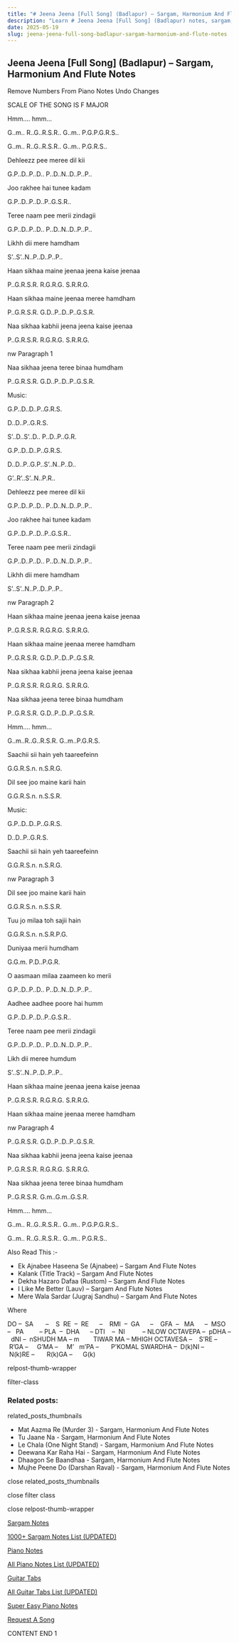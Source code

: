 ```yaml
---
title: "# Jeena Jeena [Full Song] (Badlapur) – Sargam, Harmonium And Flute Notes"
description: "Learn # Jeena Jeena [Full Song] (Badlapur) notes, sargam, harmonium notations and flute notes. Easy step-by-step tutorial for beginners."
date: 2025-05-19
slug: jeena-jeena-full-song-badlapur-sargam-harmonium-and-flute-notes
---
```


## Jeena Jeena [Full Song] (Badlapur) – Sargam, Harmonium And Flute Notes

Remove Numbers From Piano Notes
Undo Changes

SCALE OF THE SONG IS F MAJOR

Hmm…. hmm…

G..m.. R..G..R.S.R.. G..m.. P.G.P.G.R.S..

G..m.. R..G..R.S.R.. G..m.. P.G.R.S..

Dehleezz pee meree dil kii

G.P..D..P..D.. P..D..N..D..P..P..

Joo rakhee hai tunee kadam

G.P..D..P..D..P..G.S.R..

Teree naam pee merii zindagii

G.P..D..P..D.. P..D..N..D..P..P..

Likhh dii mere hamdham

S’..S’..N..P..D..P..P..

Haan sikhaa maine jeenaa jeena kaise jeenaa

P..G.R.S.R. R.G.R.G. S.R.R.G.

Haan sikhaa maine jeenaa meree hamdham

P..G.R.S.R. G.D..P..D..P..G.S.R.

Naa sikhaa kabhii jeena jeena kaise jeenaa

P..G.R.S.R. R.G.R.G. S.R.R.G.

nw Paragraph 1

Naa sikhaa jeena teree binaa humdham

P..G.R.S.R. G.D..P..D..P..G.S.R.

Music:

G.P..D..D..P..G.R.S.

D..D..P..G.R.S.

S’..D..S’..D.. P..D..P..G.R.

G.P..D..D..P..G.R.S.

D..D..P..G.P..S’..N..P..D..

G’..R’..S’..N..P.R..

Dehleezz pee meree dil kii

G.P..D..P..D.. P..D..N..D..P..P..

Joo rakhee hai tunee kadam

G.P..D..P..D..P..G.S.R..

Teree naam pee merii zindagii

G.P..D..P..D.. P..D..N..D..P..P..

Likhh dii mere hamdham

S’..S’..N..P..D..P..P..

nw Paragraph 2

Haan sikhaa maine jeenaa jeena kaise jeenaa

P..G.R.S.R. R.G.R.G. S.R.R.G.

Haan sikhaa maine jeenaa meree hamdham

P..G.R.S.R. G.D..P..D..P..G.S.R.

Naa sikhaa kabhii jeena jeena kaise jeenaa

P..G.R.S.R. R.G.R.G. S.R.R.G.

Naa sikhaa jeena teree binaa humdham

P..G.R.S.R. G.D..P..D..P..G.S.R.

Hmm…. hmm…

G..m..R..G..R.S.R. G..m..P.G.R.S.

Saachii sii hain yeh taareefeinn

G.G.R.S.n. n.S.R.G.

Dil see joo maine karii hain

G.G.R.S.n. n.S.S.R.

Music:

G.P..D..D..P..G.R.S.

D..D..P..G.R.S.

Saachii sii hain yeh taareefeinn

G.G.R.S.n. n.S.R.G.

nw Paragraph 3

Dil see joo maine karii hain

G.G.R.S.n. n.S.S.R.

Tuu jo milaa toh sajii hain

G.G.R.S.n. n.S.R.P.G.

Duniyaa merii humdham

G.G.m. P.D..P.G.R.

O aasmaan milaa zaameen ko merii

G.P..D..P..D.. P..D..N..D..P..P..

Aadhee aadhee poore hai humm

G.P..D..P..D..P..G.S.R..

Teree naam pee merii zindagii

G.P..D..P..D.. P..D..N..D..P..P..

Likh dii meree humdum

S’..S’..N..P..D..P..P..

Haan sikhaa maine jeenaa jeena kaise jeenaa

P..G.R.S.R. R.G.R.G. S.R.R.G.

Haan sikhaa maine jeenaa meree hamdham

nw Paragraph 4

P..G.R.S.R. G.D..P..D..P..G.S.R.

Naa sikhaa kabhii jeena jeena kaise jeenaa

P..G.R.S.R. R.G.R.G. S.R.R.G.

Naa sikhaa jeena teree binaa humdham

P..G.R.S.R. G.m..G.m..G.S.R.

Hmm…. hmm…

G..m.. R..G..R.S.R.. G..m.. P.G.P.G.R.S..

G..m.. R..G..R.S.R.. G..m.. P.G.R.S..



Also Read This :-



* Ek Ajnabee Haseena Se (Ajnabee) – Sargam And Flute Notes
* Kalank (Title Track) – Sargam And Flute Notes
* Dekha Hazaro Dafaa (Rustom) – Sargam And Flute Notes
* I Like Me Better (Lauv) – Sargam And Flute Notes
* Mere Wala Sardar (Jugraj Sandhu) – Sargam And Flute Notes

Where



DO –  SA       –    S  RE  –  RE      –    RMI  –  GA      –    GFA  –   MA      –  MSO  –   PA         – PLA  –  DHA      – DTI    –  NI          – NLOW OCTAVEPA –  pDHA –  dNI –  nSHUDH MA – m        TIWAR MA – MHIGH OCTAVESA –    S’RE –     R’GA –     G’MA –     M’   m’PA –       P’KOMAL SWARDHA –  D(k)NI –       N(k)RE –       R(k)GA –      G(k)



relpost-thumb-wrapper

filter-class

### Related posts:

related_posts_thumbnails

* Mat Aazma Re (Murder 3) - Sargam, Harmonium And Flute Notes
* Tu Jaane Na - Sargam, Harmonium And Flute Notes
* Le Chala (One Night Stand) - Sargam, Harmonium And Flute Notes
* Deewana Kar Raha Hai - Sargam, Harmonium And Flute Notes
* Dhaagon Se Baandhaa - Sargam, Harmonium And Flute Notes
* Mujhe Peene Do (Darshan Raval) - Sargam, Harmonium And Flute Notes

close related_posts_thumbnails

close filter class

close relpost-thumb-wrapper

[Sargam Notes](/sargam-notes.html)

[1000+ Sargam Notes List (UPDATED)](/all-songs-list-sargam-notes.html)

[Piano Notes](/piano-notes.html)

[All Piano Notes List (UPDATED)](/all-songs-list-piano-notes.html)

[Guitar Tabs](/guitar-tabs.html)

[All Guitar Tabs List (UPDATED)](/all-songs-list-guitar-tabs.html)

[Super Easy Piano Notes](https://studywall.in/)

[Request A Song](/request-a-song.html)

CONTENT END 1


